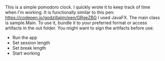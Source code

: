 This is a simple pomodoro clock. I quickly wrote it to keep track of time when I'm working. It is functionally similar to this pen: 
https://codepen.io/godzillajim/pen/GRgeZBG
I used JavaFX. The main class is sample.Main. To use it, bundle it to your 
preferred format or access artifacts in the out folder. You might want to sign the
artifacts before use.
- Run the app
- Set session length
- Set break length
- Start working
